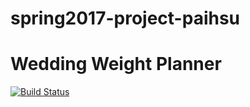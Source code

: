 # spring2017-project-paihsu

# Wedding Weight Planner

[![Build Status](https://travis-ci.org/cpe305Spring17/spring2017-project-paihsu.svg?branch=master)](https://travis-ci.org/cpe305Spring17/spring2017-project-paihsu)
